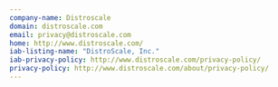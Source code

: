 ```yaml
---
company-name: Distroscale
domain: distroscale.com
email: privacy@distroscale.com
home: http://www.distroscale.com/
iab-listing-name: "DistroScale, Inc."
iab-privacy-policy: http://www.distroscale.com/privacy-policy/
privacy-policy: http://www.distroscale.com/about/privacy-policy/
---
```




